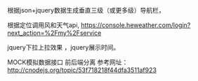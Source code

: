 
根据json+jquery数据生成垂直三级（或更多级）导航栏，

根据定位调用风和天气api,
https://console.heweather.com/login?next_action=%2Fmy%2Fservice

jquery下拉上拉效果 ，jquery展示时间。


MOCK模拟数据接口 前后端分离
参考网址：
http://cnodejs.org/topic/53f718218f44dfa3511af923
